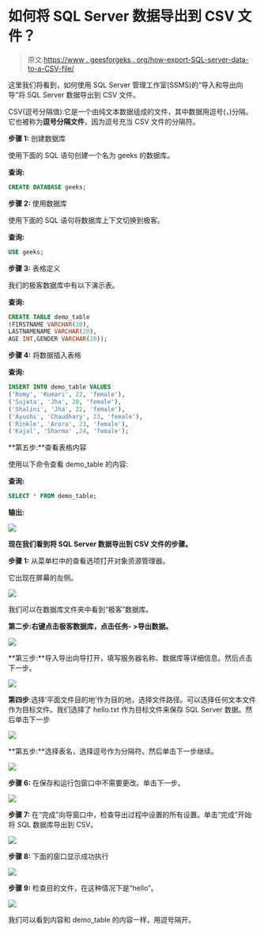 # 如何将 SQL Server 数据导出到 CSV 文件？

> 原文:[https://www . geesforgeks . org/how-export-SQL-server-data-to-a-CSV-file/](https://www.geeksforgeeks.org/how-to-export-sql-server-data-to-a-csv-file/)

这里我们将看到，如何使用 SQL Server 管理工作室(SSMS)的“导入和导出向导”将 SQL Server 数据导出到 CSV 文件。

CSV(逗号分隔值):它是一个由纯文本数据组成的文件，其中数据用逗号(，)分隔。它也被称为**逗号分隔文件**，因为逗号充当 CSV 文件的分隔符。

**步骤 1:** 创建数据库

使用下面的 SQL 语句创建一个名为 geeks 的数据库。

**查询:**

```sql
CREATE DATABASE geeks;
```

**步骤 2:** 使用数据库

使用下面的 SQL 语句将数据库上下文切换到极客。

**查询:**

```sql
USE geeks;
```

**步骤 3:** 表格定义

我们的极客数据库中有以下演示表。

**查询:**

```sql
CREATE TABLE demo_table
(FIRSTNAME VARCHAR(20),
LASTNAMENAME VARCHAR(20),
AGE INT,GENDER VARCHAR(20));
```

**步骤 4:** 将数据插入表格

**查询:**

```sql
INSERT INTO demo_table VALUES
('Romy', 'Kumari', 22, 'female'),
('Sujata', 'Jha', 20, 'female'),
('Shalini', 'Jha', 22, 'female'),
('Ayushi', 'Chaudhary', 23, 'female'),
('Rinkle', 'Arora', 23, 'female'),
('Kajal', 'Sharma' ,24, 'female');
```

**第五步:**查看表格内容

使用以下命令查看 demo_table 的内容:

**查询:**

```sql
SELECT * FROM demo_table;
```

**输出:**

![](img/8dadb554d910760b5c7d80a14c21642c.png)

**现在我们看到将 SQL Server 数据导出到 CSV 文件的步骤。**

**步骤 1:** 从菜单栏中的查看选项打开对象资源管理器。

它出现在屏幕的左侧。

![](img/64d175b32322af34554e5ed477968a9b.png)

我们可以在数据库文件夹中看到“极客”数据库。

**第二步:**右键点击极客数据库，点击**任务- >导出数据。**

![](img/27cee00a065d3d19afec9b8d5ec23326.png)

**第三步:**导入导出向导打开，填写服务器名称、数据库等详细信息。然后点击下一步。

![](img/db897e3612aed76e77957d2ed7822bde.png)

**第四步**:选择‘平面文件目的地’作为目的地，选择文件路径。可以选择任何文本文件作为目标文件。我们选择了 hello.txt 作为目标文件来保存 SQL Server 数据。然后单击下一步

![](img/cf914647b4315203522643e9e07f91d0.png)

**第五步:**选择表名，选择逗号作为分隔符。然后单击下一步继续。

![](img/7268aba3bc4de09e8c4e27280c870454.png)

**步骤 6:** 在保存和运行包窗口中不需要更改。单击下一步。

![](img/c78b8bed0309b50a5a2907c7324ff9d1.png)

**步骤 7:** 在“完成”向导窗口中，检查导出过程中设置的所有设置。单击“完成”开始将 SQL 数据库导出到 CSV。

![](img/c4e6dca338eaca90f02577565a353a34.png)

**步骤 8:** 下面的窗口显示成功执行

![](img/fd38e8cc12362fac92ed028e42ab7f20.png)

**步骤 9:** 检查目的文件，在这种情况下是“hello”。

![](img/af5de688f6c7eb142286768d6e9013cd.png)

我们可以看到内容和 demo_table 的内容一样，用逗号隔开。
